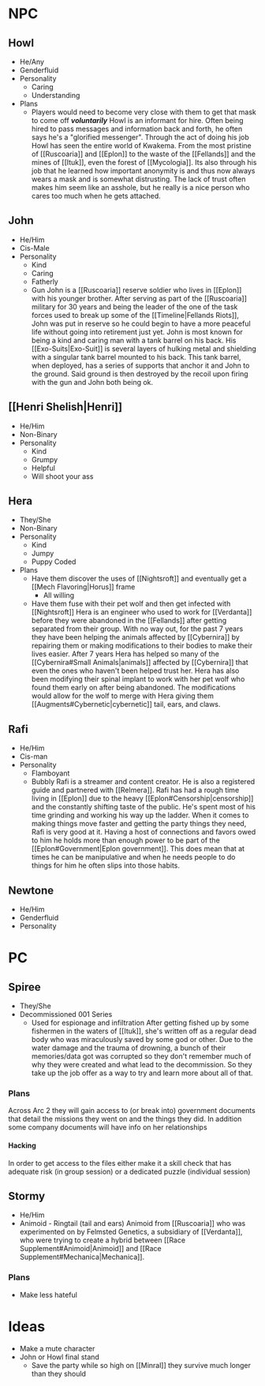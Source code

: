 # NPC
## Howl
- He/Any 
- Genderfluid
- Personality
	- Caring
	- Understanding
- Plans
	- Players would need to become very close with them to get that mask to come off ***voluntarily***
Howl is an informant for hire. Often being hired to pass messages and information back and forth, he often says he's a "glorified messenger". Through the act of doing his job Howl has seen the entire world of Kwakema. From the most pristine of [[Ruscoaria]] and [[Eplon]] to the waste of the [[Fellands]] and the mines of [[Ituk]], even the forest of [[Mycologia]]. Its also through his job that he learned how important anonymity is and thus now always wears a mask and is somewhat distrusting. The lack of trust often makes him seem like an asshole, but he really is a nice person who cares too much when he gets attached.
## John
- He/Him
- Cis-Male
- Personality
	- Kind
	- Caring
	- Fatherly
	- Gun
John is a [[Ruscoaria]] reserve soldier who lives in [[Eplon]] with his younger brother. After serving as part of the [[Ruscoaria]] military for 30 years and being the leader of the one of the task forces used to break up some of the [[Timeline|Fellands Riots]], John was put in reserve so he could begin to have a more peaceful life without going into retirement just yet.
John is most known for being a kind and caring man with a tank barrel on his back. His [[Exo-Suits|Exo-Suit]] is several layers of hulking metal and shielding with a singular tank barrel mounted to his back. This tank barrel, when deployed, has a series of supports that anchor it and John to the ground. Said ground is then destroyed by the recoil upon firing with the gun and John both being ok.
## [[Henri Shelish|Henri]]
- He/Him
- Non-Binary
- Personality
	- Kind
	- Grumpy
	- Helpful
	- Will shoot your ass
## Hera
- They/She
- Non-Binary
- Personality
	- Kind
	- Jumpy
	- Puppy Coded
- Plans
	- Have them discover the uses of [[Nightsroft]] and eventually get a [[Mech Flavoring|Horus]] frame
		- All willing
	- Have them fuse with their pet wolf and then get infected with [[Nightsroft]]
Hera is an engineer who used to work for [[Verdanta]] before they were abandoned in the [[Fellands]] after getting separated from their group. With no way out, for the past 7 years they have been helping the animals affected by [[Cybernira]] by repairing them or making modifications to their bodies to make their lives easier. After 7 years Hera has helped so many of the [[Cybernira#Small Animals|animals]] affected by [[Cybernira]] that even the ones who haven't been helped trust her.
Hera has also been modifying their spinal implant to work with her pet wolf who found them early on after being abandoned. The modifications would allow for the wolf to merge with Hera giving them [[Augments#Cybernetic|cybernetic]] tail, ears, and claws.
## Rafi
- He/Him
- Cis-man
- Personality
	- Flamboyant
	- Bubbly
Rafi is a streamer and content creator. He is also a registered guide and partnered with [[Relmera]]. Rafi has had a rough time living in [[Eplon]] due to the heavy [[Eplon#Censorship|censorship]] and the constantly shifting taste of the public. He's spent most of his time grinding and working his way up the ladder. 
When it comes to making things move faster and getting the party things they need, Rafi is very good at it. Having a host of connections and favors owed to him he holds more than enough power to be part of the [[Eplon#Government|Eplon government]]. This does mean that at times he can be manipulative and when he needs people to do things for him he often slips into those habits.
## Newtone
- He/Him
- Genderfluid
- Personality
# PC
## Spiree
- They/She
- Decommissioned 001 Series
	- Used for espionage and infiltration
After getting fished up by some fishermen in the waters of [[Ituk]], she's written off as a regular dead body who was miraculously saved by some god or other. Due to the water damage and the trauma of drowning, a bunch of their memories/data got was corrupted so they don't remember much of why they were created and what lead to the decommission. So they take up the job offer as a way to try and learn more about all of that.
### Plans
Across Arc 2 they will gain access to (or break into) government documents that detail the missions they went on and the things they did. In addition some company documents will have info on her relationships
#### Hacking
In order to get access to the files either make it a skill check that has adequate risk (in group session) or a dedicated puzzle (individual session)
## Stormy
- He/Him
- Animoid - Ringtail (tail and ears)
Animoid from [[Ruscoaria]] who was experimented on by Felmsted Genetics, a subsidiary of [[Verdanta]], who were trying to create a hybrid between [[Race Supplement#Animoid|Animoid]] and [[Race Supplement#Mechanica|Mechanica]].
### Plans
- Make less hateful


# Ideas
- Make a mute character
- John or Howl final stand
	- Save the party while so high on [[Minral]] they survive much longer than they should